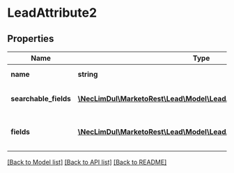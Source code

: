 # LeadAttribute2

## Properties

Name | Type | Description | Notes
------------ | ------------- | ------------- | -------------
**name** | **string** | \&quot;API Lead\&quot; | 
**searchable_fields** | [**\NecLimDul\MarketoRest\Lead\Model\LeadAttribute2SearchableFields[]**](LeadAttribute2SearchableFields.md) | List of searchable fields | 
**fields** | [**\NecLimDul\MarketoRest\Lead\Model\LeadAttribute2Fields[]**](LeadAttribute2Fields.md) | Description of searchable fields | 

[[Back to Model list]](../README.md#documentation-for-models) [[Back to API list]](../README.md#documentation-for-api-endpoints) [[Back to README]](../README.md)
